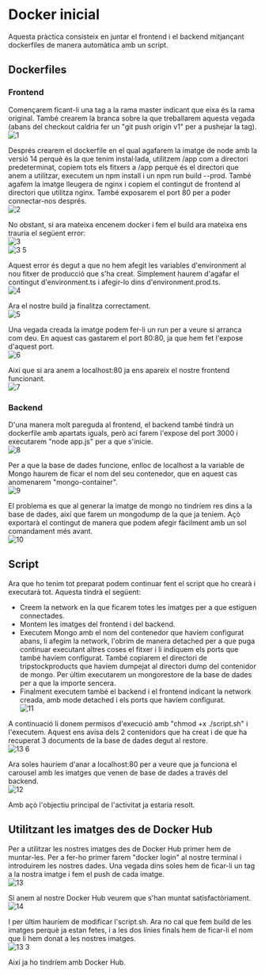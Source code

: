 # Docker inicial

Aquesta pràctica consisteix en juntar el frontend i el backend mitjançant dockerfiles de manera automàtica amb un script.  

## Dockerfiles  

### Frontend  

Començarem ficant-li una tag a la rama master indicant que eixa és la rama original. També crearem la branca sobre la que treballarem aquesta vegada (abans del checkout caldria fer un "git push origin v1" per a pushejar la tag).  
![1](https://user-images.githubusercontent.com/61690297/143276648-ee9d8e73-185c-46fd-b4d1-f7502b71beaa.jpg)  

Després crearem el dockerfile en el qual agafarem la imatge de node amb la versió 14 perquè és la que tenim instal·lada, utilitzem /app com a directori predeterminat, copiem tots els fitxers a /app perquè és el directori que anem a utilitzar, executem un npm install i un npm run build --prod. També agafem la imatge lleugera de nginx i copiem el contingut de frontend al directori que utilitza nginx. També exposarem el port 80 per a poder connectar-nos després.  
![2](https://user-images.githubusercontent.com/61690297/143276681-d4f5bcf9-db00-410a-8afc-3463593ef1ba.jpg)  

No obstant, si ara mateixa encenem docker i fem el build ara mateixa ens trauria el següent error:  
![3](https://user-images.githubusercontent.com/61690297/143276694-6132ba65-1f2c-442f-a927-cb2af06b1608.jpg)  
![3 5](https://user-images.githubusercontent.com/61690297/143279165-d03a45a7-5921-48ca-bb70-8946013c84a8.jpg)  

Aquest error és degut a que no hem afegit les variables d'environment al nou fitxer de producció que s'ha creat. Simplement haurem d'agafar el contingut d'environment.ts i afegir-lo dins d'environment.prod.ts.  
![4](https://user-images.githubusercontent.com/61690297/143279173-cdc83f60-a965-41ee-ad80-692e8b452489.jpg)  

Ara el nostre build ja finalitza correctament.  
![5](https://user-images.githubusercontent.com/61690297/143279196-87166fc0-71af-4605-b76b-ef9339e763c4.jpg)  

Una vegada creada la imatge podem fer-li un run per a veure si arranca com deu. En aquest cas gastarem el port 80:80, ja que hem fet l'expose d'aquest port.  
![6](https://user-images.githubusercontent.com/61690297/143279199-91c117b6-a3b9-4b5d-a8c9-2faad9bd4811.jpg)  

Així que si ara anem a localhost:80 ja ens apareix el nostre frontend funcionant.  
![7](https://user-images.githubusercontent.com/61690297/143279201-9d8245db-a9f8-4741-8e81-9661e0a16b0b.jpg)  

### Backend  

D'una manera molt pareguda al frontend, el backend també tindrà un dockerfile amb apartats iguals, però ací farem l'expose del port 3000 i executarem "node app.js" per a que s'inicie.  
![8](https://user-images.githubusercontent.com/61690297/143279202-3027b944-66c6-4b52-addc-f8201ef247de.jpg)  

Per a que la base de dades funcione, enlloc de localhost a la variable de Mongo haurem de ficar el nom del seu contenedor, que en aquest cas anomenarem "mongo-container".  
![9](https://user-images.githubusercontent.com/61690297/143279204-6a4dee49-6953-41be-8276-1aab785a1cd4.jpg)  

El problema es que al generar la imatge de mongo no tindríem res dins a la base de dades, així que farem un mongodump de la que ja teníem. Açò exportarà el contingut de manera que podem afegir fàcilment amb un sol comandament més avant.  
![10](https://user-images.githubusercontent.com/61690297/143279205-15f98bcb-3288-4b29-a2bb-f68e4596ae33.jpg)  

## Script  

Ara que ho tenim tot preparat podem continuar fent el script que ho crearà i executarà tot. Aquesta tindrà el següent:  
- Creem la network en la que ficarem totes les imatges per a que estiguen connectades.
- Montem les imatges del frontend i del backend.
- Executem Mongo amb el nom del contenedor que havíem configurat abans, li afegim la network, l'obrim de manera detached per a que puga continuar executant altres coses el fitxer i li indiquem els ports que també havíem configurat. També copiarem el directori de tripstockproducts que havíem dumpejat al directori dump del contenidor de mongo. Per últim executarem un mongorestore de la base de dades per a que la importe sencera.
- Finalment executem també el backend i el frontend indicant la network creada, amb mode detached i els ports que havíem configurat.  
![11](https://user-images.githubusercontent.com/61690297/143279207-d997fab0-18bc-46ee-bd3b-ff7401c6b787.jpg)  

A continuació li donem permisos d'execució amb "chmod +x ./script.sh" i l'executem. Aquest ens avisa dels 2 contenidors que ha creat i de que ha recuperat 3 documents de la base de dades degut al restore.  
![13 6](https://user-images.githubusercontent.com/61690297/143279215-74031ee6-e209-4902-9a15-9d661fcaf46c.jpg)  

Ara soles hauríem d'anar a localhost:80 per a veure que ja funciona el carousel amb les imatges que venen de base de dades a través del backend.  
![12](https://user-images.githubusercontent.com/61690297/143279208-2cad5812-e99a-48ac-80ae-cc361ed2cccd.jpg)  

Amb açò l'objectiu principal de l'activitat ja estaria resolt.  

## Utilitzant les imatges des de Docker Hub  

Per a utilitzar les nostres imatges des de Docker Hub primer hem de muntar-les. Per a fer-ho primer farem "docker login" al nostre terminal i introduirem les nostres dades. Una vegada dins soles hem de ficar-li un tag a la nostra imatge i fem el push de cada imatge.  
![13](https://user-images.githubusercontent.com/61690297/143279216-20fb23e8-12bb-4179-9fd6-a8de134921ea.jpg)  

Si anem al nostre Docker Hub veurem que s'han muntat satisfactòriament.  
![14](https://user-images.githubusercontent.com/61690297/143279220-d666a1d4-d2b2-4f2d-9fe5-bded6cf7f655.jpg)  

I per últim hauríem de modificar l'script.sh. Ara no cal que fem build de les imatges perquè ja estan fetes, i a les dos línies finals hem de ficar-li el nom que li hem donat a les nostres imatges.  
![13 3](https://user-images.githubusercontent.com/61690297/143279210-4cff35cc-8447-462a-bcad-b4113baa8fa0.jpg)  

Així ja ho tindríem amb Docker Hub.
